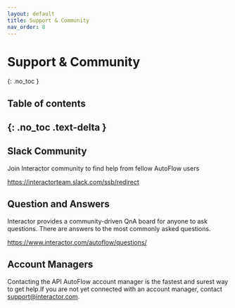```yaml
---
layout: default
title: Support & Community
nav_order: 8
---
```


# Support & Community
{: .no_toc }

## Table of contents
{: .no_toc .text-delta }
---
## Slack Community
Join Interactor community to find help from fellow AutoFlow users

https://interactorteam.slack.com/ssb/redirect

## Question and Answers
Interactor provides a community-driven QnA board for anyone to ask questions. There are answers to the most commonly asked questions.

https://www.interactor.com/autoflow/questions/

## Account Managers
Contacting the API AutoFlow account manager is the fastest and surest way to get help.If you are not yet connected with an account manager, contact support@interactor.com.
